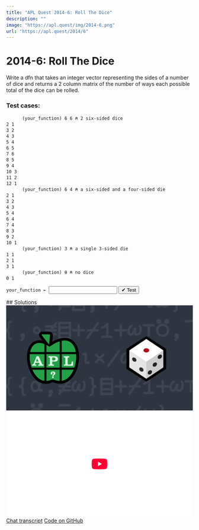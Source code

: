 ```yaml
---
title: "APL Quest 2014-6: Roll The Dice"
description: ""
image: "https://apl.quest/img/2014-6.png"
url: "https://apl.quest/2014/6"
---
```


# <span class=s>2014-</span>6: Roll The Dice

Write a dfn that takes an integer vector representing the sides of a number of dice and returns a 2 column
matrix of the number of ways each possible total of the dice can be rolled.

### Test cases:

```APL
      (your_function) 6 6 ⍝ 2 six-sided dice
2 1
3 2
4 3
5 4
6 5
7 6
8 5
9 4
10 3
11 2
12 1
      (your_function) 6 4 ⍝ a six-sided and a four-sided die
2 1
3 2
4 3
5 4
6 4
7 4
8 3
9 2
10 1
      (your_function) 3 ⍝ a single 3-sided die
1 1
2 1
3 1
      (your_function) ⍬ ⍝ no dice
0 1
```
<div class="pdiv">
  <code onclick="p_Input.focus()">your_function ← </code><input id="p_Input" autocomplete="off" spellcheck="false" oninput="this.parentElement.querySelector`button`.disabled=false;localStorage.setItem(window.location.pathname,this.value)" onkeypress="subm(event)">
  <button onclick="alert$.next`Testing…`;submitSolution`p`" class="md-button md-button--primary">&#x2714; Test</button>
</div>
<blockquote id="p_Output"></blockquote>
## Solutions
<div onclick="play(this)" title="Video on YouTube" class="yt">
<img alt="Video Thumbnail" src="../../img/2014-6.png">
<img alt="YouTube" src="../../img/yt-big.png">
</div>
<a href="https://chat.stackexchange.com/transcript/52405?m=61177683#61177683" target="_blank" class="md-button md-button--primary">Chat transcript</a>
<a href="https://github.com/abrudz/apl_quest/blob/main/2014/6.apl" target="_blank" class="md-button md-button--primary right">Code on GitHub</a>

<script>
    testCases={"a":["5 5","6 6","5 1 1","2 2 2","3 3 3 3","1 1 1","?6 6 6 6"],"b":["5 5 5 5 5","(?5)⍴3","(?5)⍴?5","?5⍴5","?(2+?4)⍴5","1","10⍴1","3+?3","⍬","16⍴2"],"f":"{,∘≢⌸+⌿1+(,⍵)⊤¯1+⍳×/⍵}"}
    p_Input.value=localStorage.getItem(window.location.pathname)
    play=e=>e.outerHTML=`<iframe src="https://www.youtube.com/embed/HwEmjnPpMqY?list=PLYKQVqyrAEj9wDIUyLDGtDAFTKY38BUMN&autoplay=1" title="<span class=s>2014-</span>6: Roll The Dice (APL Quest 2014-6)" frameborder="0" allow="accelerometer; autoplay; clipboard-write; encrypted-media; gyroscope; picture-in-picture; web-share" referrerpolicy="strict-origin-when-cross-origin" allowfullscreen></iframe>`
</script>
